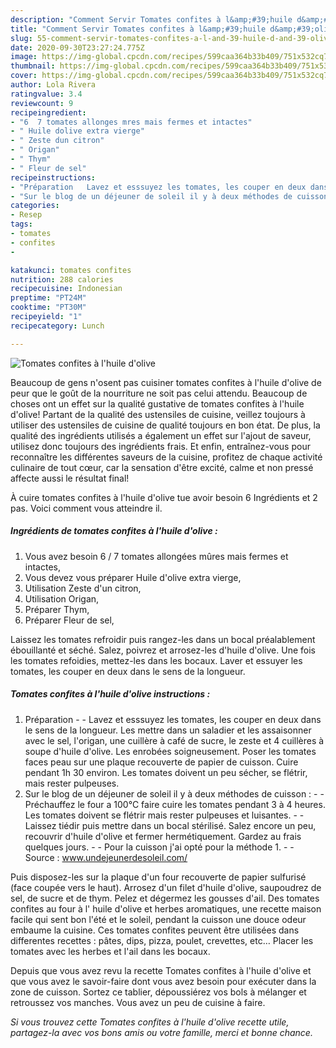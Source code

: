 ```yaml
---
description: "Comment Servir Tomates confites à l&amp;#39;huile d&amp;#39;olive"
title: "Comment Servir Tomates confites à l&amp;#39;huile d&amp;#39;olive"
slug: 55-comment-servir-tomates-confites-a-l-and-39-huile-d-and-39-olive
date: 2020-09-30T23:27:24.775Z
image: https://img-global.cpcdn.com/recipes/599caa364b33b409/751x532cq70/tomates-confites-a-lhuile-dolive-photo-principale-de-la-recette.jpg
thumbnail: https://img-global.cpcdn.com/recipes/599caa364b33b409/751x532cq70/tomates-confites-a-lhuile-dolive-photo-principale-de-la-recette.jpg
cover: https://img-global.cpcdn.com/recipes/599caa364b33b409/751x532cq70/tomates-confites-a-lhuile-dolive-photo-principale-de-la-recette.jpg
author: Lola Rivera
ratingvalue: 3.4
reviewcount: 9
recipeingredient:
- "6  7 tomates allonges mres mais fermes et intactes"
- " Huile dolive extra vierge"
- " Zeste dun citron"
- " Origan"
- " Thym"
- " Fleur de sel"
recipeinstructions:
- "Préparation   Lavez et esssuyez les tomates, les couper en deux dans le sens de la longueur. Les mettre dans un saladier et les assaisonner avec le sel, l&#39;origan, une cuillère à café de sucre, le zeste et 4 cuillères à soupe d&#39;huile d&#39;olive. Les enrobées soigneusement. Poser les tomates faces peau sur une plaque recouverte de papier de cuisson. Cuire pendant 1h 30 environ. Les tomates doivent un peu sécher, se flétrir, mais rester pulpeuses."
- "Sur le blog de un déjeuner de soleil il y à deux méthodes de cuisson :  Préchauffez le four a 100°C faire cuire les tomates pendant 3 à 4 heures. Les tomates doivent se flétrir mais rester pulpeuses et luisantes.  Laissez tiédir puis mettre dans un bocal stérilisé. Salez encore un peu, recouvrir d&#39;huile d&#39;olive et fermer hermétiquement. Gardez au frais quelques jours.  Pour la cuisson j&#39;ai opté pour la méthode 1.  Source : www.undejeunerdesoleil.com/"
categories:
- Resep
tags:
- tomates
- confites
- 

katakunci: tomates confites  
nutrition: 288 calories
recipecuisine: Indonesian
preptime: "PT24M"
cooktime: "PT30M"
recipeyield: "1"
recipecategory: Lunch

---
```



![Tomates confites à l&#39;huile d&#39;olive](https://img-global.cpcdn.com/recipes/599caa364b33b409/751x532cq70/tomates-confites-a-lhuile-dolive-photo-principale-de-la-recette.jpg)

Beaucoup de gens n'osent pas cuisiner tomates confites à l&#39;huile d&#39;olive de peur que le goût de la nourriture ne soit pas celui attendu. Beaucoup de choses ont un effet sur la qualité gustative de tomates confites à l&#39;huile d&#39;olive! Partant de la qualité des ustensiles de cuisine, veillez toujours à utiliser des ustensiles de cuisine de qualité toujours en bon état. De plus, la qualité des ingrédients utilisés a également un effet sur l'ajout de saveur, utilisez donc toujours des ingrédients frais. Et enfin, entraînez-vous pour reconnaître les différentes saveurs de la cuisine, profitez de chaque activité culinaire de tout cœur, car la sensation d'être excité, calme et non pressé affecte aussi le résultat final!

<!--inarticleads1-->

À cuire tomates confites à l&#39;huile d&#39;olive tue avoir besoin 6 Ingrédients et 2 pas. Voici comment vous atteindre il.

##### Ingrédients de tomates confites à l&#39;huile d&#39;olive :

1. Vous avez besoin 6 / 7 tomates allongées mûres mais fermes et intactes,
1. Vous devez vous préparer  Huile d&#39;olive extra vierge,
1. Utilisation  Zeste d&#39;un citron,
1. Utilisation  Origan,
1. Préparer  Thym,
1. Préparer  Fleur de sel,


Laissez les tomates refroidir puis rangez-les dans un bocal préalablement ébouillanté et séché. Salez, poivrez et arrosez-les d&#39;huile d&#39;olive. Une fois les tomates refoidies, mettez-les dans les bocaux. Laver et essuyer les tomates, les couper en deux dans le sens de la longueur. 

<!--inarticleads2-->

##### Tomates confites à l&#39;huile d&#39;olive instructions :

1. Préparation  -  - Lavez et esssuyez les tomates, les couper en deux dans le sens de la longueur. Les mettre dans un saladier et les assaisonner avec le sel, l&#39;origan, une cuillère à café de sucre, le zeste et 4 cuillères à soupe d&#39;huile d&#39;olive. Les enrobées soigneusement. Poser les tomates faces peau sur une plaque recouverte de papier de cuisson. Cuire pendant 1h 30 environ. Les tomates doivent un peu sécher, se flétrir, mais rester pulpeuses.
1. Sur le blog de un déjeuner de soleil il y à deux méthodes de cuisson : -  - Préchauffez le four a 100°C faire cuire les tomates pendant 3 à 4 heures. Les tomates doivent se flétrir mais rester pulpeuses et luisantes. -  - Laissez tiédir puis mettre dans un bocal stérilisé. Salez encore un peu, recouvrir d&#39;huile d&#39;olive et fermer hermétiquement. Gardez au frais quelques jours. -  - Pour la cuisson j&#39;ai opté pour la méthode 1. -  - Source : www.undejeunerdesoleil.com/


Puis disposez-les sur la plaque d&#39;un four recouverte de papier sulfurisé (face coupée vers le haut). Arrosez d&#39;un filet d&#39;huile d&#39;olive, saupoudrez de sel, de sucre et de thym. Pelez et dégermez les gousses d&#39;ail. Des tomates confites au four à l&#39; huile d&#39;olive et herbes aromatiques, une recette maison facile qui sent bon l&#39;été et le soleil, pendant la cuisson une douce odeur embaume la cuisine. Ces tomates confites peuvent être utilisées dans differentes recettes : pâtes, dips, pizza, poulet, crevettes, etc… Placer les tomates avec les herbes et l&#39;ail dans les bocaux. 

<!--inarticleads1-->

<p>
Depuis que vous avez revu la recette Tomates confites à l&#39;huile d&#39;olive et que vous avez le savoir-faire dont vous avez besoin pour exécuter dans la zone de cuisson. Sortez ce tablier, dépoussiérez vos bols à mélanger et retroussez vos manches. Vous avez un peu de cuisine à faire.
</p>

<p>
<i>Si vous trouvez cette Tomates confites à l&#39;huile d&#39;olive recette utile, partagez-la avec vos bons amis ou votre famille, merci et bonne chance.</i>
</p>
